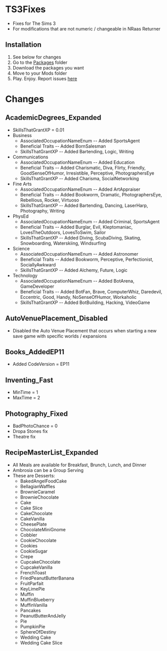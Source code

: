 # TS3Fixes

+ Fixes for The Sims 3
+ For modifications that are not numeric / changeable in NRaas Returner

## Installation

1. See below for changes
2. Go to the [Packages](https://github.com/VMPYRC/TS3Fixes/tree/main/Packages) folder
3. Download the packages you want
4. Move to your Mods folder
5. Play. Enjoy. Report issues [here](https://github.com/VMPYRC/TS3Fixes/issues)

# Changes

## AcademicDegrees_Expanded

+ SkillsThatGrantXP = 0.01
+ Business
  + AssociatedOccupationNameEnum -- Added SportsAgent
  + Beneficial Traits -- Added BornSalesman
  + SkillsThatGrantXP -- Added Bartending, Logic, Writing
+ Communications
  + AssociatedOccupationNameEnum -- Added Education
  + Beneficial Traits -- Added Charismatic, Diva, Flirty, Friendly, GoodSenseOfHumor, Irresistible, Perceptive, PhotographersEye
  + SkillsThatGrantXP -- Added Charisma, SocialNetworking
+ Fine Arts
  + AssociatedOccupationNameEnum -- Added ArtAppraiser
  + Beneficial Traits -- Added Bookworm, Dramatic, PhotographersEye, Rebellious, Rocker, Virtuoso
  + SkillsThatGrantXP -- Added Bartending, Dancing, LaserHarp, Photography, Writing
+ PhysEd
  + AssociatedOccupationNameEnum -- Added Criminal, SportsAgent
  + Beneficial Traits -- Added Burglar, Evil, Kleptomaniac, LovesTheOutdoors, LovesToSwim, Sailor
  + SkillsThatGrantXP -- Added Diving, ScubaDiving, Skating, Snowboarding, Waterskiing, Windsurfing
+ Science
  + AssociatedOccupationNameEnum -- Added Astronomer
  + Beneficial Traits -- Added Bookworm, Perceptive, Perfectionist, SociallyAwkward
  + SkillsThatGrantXP -- Added Alchemy, Future, Logic
+ Technology
  + AssociatedOccupationNameEnum -- Added BotArena, GameDeveloper
  + Beneficial Traits -- Added BotFan, Brave, ComputerWhiz, Daredevil, Eccentric, Good, Handy, NoSenseOfHumor, Workaholic
  + SkillsThatGrantXP -- Added BotBuilding, Hacking, VideoGame

## AutoVenuePlacement_Disabled

+ Disabled the Auto Venue Placement that occurs when starting a new save game with specific worlds / expansions

## Books_AddedEP11

+ Added CodeVersion = EP11

## Inventing_Fast

+ MinTime = 1
+ MaxTime = 2

## Photography_Fixed

+ BadPhotoChance = 0
+ Dropa Stones fix
+ Theatre fix

## RecipeMasterList_Expanded

+ All Meals are available for Breakfast, Brunch, Lunch, and Dinner
+ Ambrosia can be a Group Serving
+ These are Desserts:
  + BakedAngelFoodCake
  + BellagianWaffles
  + BrownieCaramel
  + BrownieChocolate
  + Cake
  + Cake Slice
  + CakeChocolate
  + CakeVanilla
  + CheesePlate
  + ChocolateMiniGnome
  + Cobbler
  + CookieChocolate
  + Cookies
  + CookieSugar
  + Crepe
  + CupcakeChocolate
  + CupcakeVanilla
  + FrenchToast
  + FriedPeanutButterBanana
  + FruitParfait
  + KeyLimePie
  + Muffin
  + MuffinBlueberry
  + MuffinVanilla
  + Pancakes
  + PeanutButterAndJelly
  + Pie
  + PumpkinPie
  + SphereOfDestiny
  + Wedding Cake
  + Wedding Cake Slice
